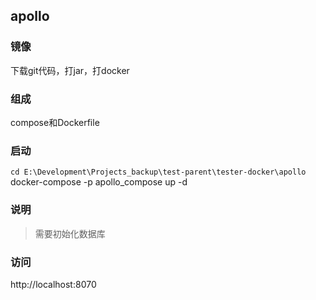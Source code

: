 ## apollo

### 镜像
下载git代码，打jar，打docker 



### 组成
compose和Dockerfile


### 启动
`cd E:\Development\Projects_backup\test-parent\tester-docker\apollo`  
docker-compose -p apollo_compose up -d


### 说明
> 需要初始化数据库  



### 访问
http://localhost:8070







